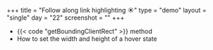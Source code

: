 +++
title = "Follow along link highlighting ☀️"
type = "demo"
layout = "single"
day = "22"
screenshot = ""
+++

* {{< code "getBoundingClientRect" >}} method
* How to set the width and height of a hover state